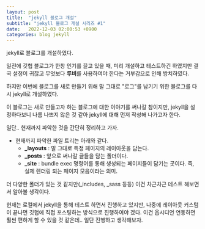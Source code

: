 ```yaml
---
layout: post
title:  "jekyll 블로그 개설"
subtitle: "jekyll 블로그 개설 시리즈 #1"
date:   2022-12-03 02:00:53 +0900
categories: blog jekyll
---
```


jekyll로 블로그를 개설하였다.

일전에 깃헙 블로그가 한창 인기를 끌고 있을 때, 미리 개설하고 테스트하긴 하였지만
결국 설정이 귀찮고 무엇보다 **루비**를 사용하여야 한다는 거부감으로 인해 방치하였다.

하지만 이번에 블로그를 새로 만들기 위해 말 그대로 "로그"를 남기기 위한 블로그를 다시 jekyll로 개설하였다.

이 블로그는 새로 만들고자 하는 블로그에 대한 이야기를 써나갈 참이지만,
jekyll을 설정하다보니 나름 나쁘지 않은 것 같아 jekyll에 대해 먼저 작성해 나가고자 한다.

일단.. 현재까지 파악한 것을 간단히 정리하고 가자.

- 현재까지 파악한 파일 트리는 아래와 같다.
  - **_layouts** : 말 그대로 특정 페이지의 레이아웃을 담는다.
  - **_posts** : 앞으로 써나갈 글들을 담는 폴더이다.
  - **_site** : bundle exec 명령어를 통해 생성되는 페이지들이 담기는 곳이다.
  즉, 실제 렌더링 되는 페이지 모음이라는 의미.

더 다양한 폴더가 있는 것 같지만(_includes, _sass 등등) 이건 차근차근 테스트 해보면서 알아볼 생각이다.

현재는 로컬에서 jekyll을 통해 테스트 하면서 진행하고 있지만, 나중에 레이아웃 커스텀이 끝나면 깃헙에 직접 포스팅하는 방식으로 진행하여야 겠다. 이건 옵시디언 연동하면 훨씬 편하게 할 수 있을 것 같은데.. 일단 진행하고 생각해보자.